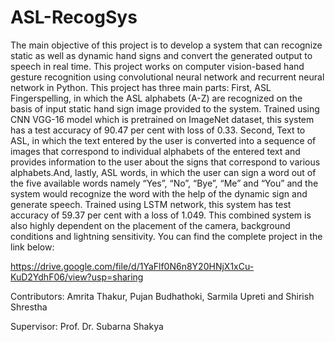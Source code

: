 # ASL-RecogSys

The main objective of this project is to develop a system that can recognize static as well as dynamic hand signs and convert the generated output to speech in real time. This project works on computer vision-based hand gesture recognition using convolutional neural network and recurrent neural network in Python. This project has three main parts: First, ASL Fingerspelling, in which the ASL alphabets (A-Z) are recognized on the basis of input static hand sign image provided to the system. Trained using CNN VGG-16 model which is pretrained on ImageNet dataset, this system has a test accuracy of 90.47 per cent with loss of 0.33. Second, Text to ASL, in which the text entered by the user is converted into a sequence of images that correspond to individual alphabets of the entered text and provides information to the user about the signs that correspond to various alphabets.And, lastly, ASL words, in which the user can sign a word out of the five available words namely “Yes”, “No”, “Bye”, “Me” and “You” and the system would recognize the word with the help of the dynamic sign and generate speech. Trained using LSTM network, this system has test accuracy of 59.37 per cent with a loss of 1.049. This combined system is also highly dependent on the placement of the camera, background conditions and lightning sensitivity.
You can find the complete project in the link below:

https://drive.google.com/file/d/1YaFlf0N6n8Y20HNjX1xCu-KuD2YdhF06/view?usp=sharing

Contributors:
Amrita Thakur, Pujan Budhathoki, Sarmila Upreti and Shirish Shrestha

Supervisor:
Prof. Dr. Subarna Shakya
